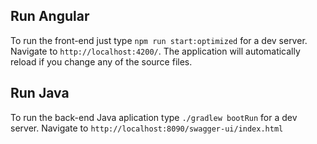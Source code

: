 ## Run Angular
To run the front-end just type `npm run start:optimized` for a dev server. Navigate to `http://localhost:4200/`. The application will automatically reload if you change any of the source files.

## Run Java
To run the back-end Java aplication type `./gradlew bootRun` for a dev server. Navigate to `http://localhost:8090/swagger-ui/index.html`

